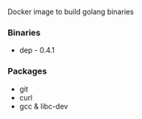Docker image to build golang binaries

### Binaries

* dep -  0.4.1

### Packages

* git
* curl 
* gcc & libc-dev